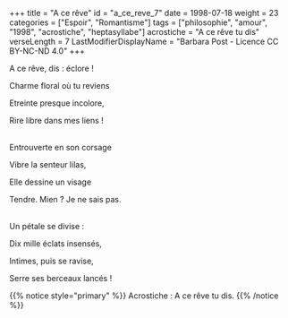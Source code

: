 +++
title = "A ce rêve"
id = "a_ce_reve_7"
date = 1998-07-18
weight = 23
categories = ["Espoir", "Romantisme"]
tags = ["philosophie", "amour", "1998", "acrostiche", "heptasyllabe"]
acrostiche = "A ce rêve tu dis"
verseLength = 7
LastModifierDisplayName = "Barbara Post - Licence CC BY-NC-ND 4.0"
+++

A ce rêve, dis : éclore !

Charme floral où tu reviens

Etreinte presque incolore,

Rire libre dans mes liens !

 \
Entrouverte en son corsage

Vibre la senteur lilas,

Elle dessine un visage

Tendre. Mien ? Je ne sais pas.

 \
Un pétale se divise :

Dix mille éclats insensés,

Intimes, puis se ravise,

Serre ses berceaux lancés !

{{% notice style="primary" %}}
Acrostiche : A ce rêve tu dis.
{{% /notice %}}
